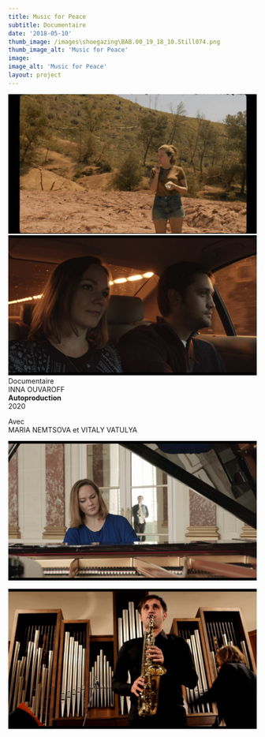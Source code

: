 ```yaml
---
title: Music for Peace
subtitle: Documentaire
date: '2018-05-10'
thumb_image: /images\shoegazing\BAB.00_19_18_10.Still074.png
thumb_image_alt: 'Music for Peace'
image:
image_alt: 'Music for Peace'
layout: project
---
```


![](/images\shoegazing\BAB.00_19_18_10.Still074.png)
![](/images\mfp\mfp01.png)
<br>
Documentaire <br>
INNA OUVAROFF <br>
**Autoproduction** <br>
2020 <br>

Avec <br>
MARIA NEMTSOVA et VITALY VATULYA

![](/images\mfp\mfp02.png)

![](/images\mfp\mfp04.png)